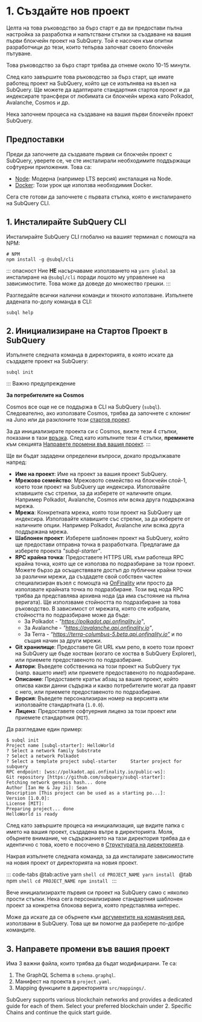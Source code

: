 # 1. Създайте нов проект

Целта на това ръководство за бърз старт е да ви предостави пълна настройка за разработка и напътствани стъпки за създаване на вашия първи блокчейн проект на SubQuery. Той е насочен към опитни разработчици до тези, които тепърва започват своето блокчейн пътуване.

Това ръководство за бърз старт трябва да отнеме около 10-15 минути.

След като завършите това ръководство за бърз старт, ще имате работещ проект на SubQuery, който ще се изпълнява на възел на SubQuery. Ще можете да адаптирате стандартния стартов проект и да индексирате трансфери от любимата си блокчейн мрежа като Polkadot, Avalanche, Cosmos и др.

Нека започнем процеса на създаване на вашия първи блокчейн проект SubQuery.

## Предпоставки

Преди да започнете да създавате първия си блокчейн проект с SubQuery, уверете се, че сте инсталирали необходимите поддържащи софтуерни приложения. Това са:

- [Node](https://nodejs.org/en/): Модерна (например LTS версия) инсталация на Node.
- [Docker](https://docker.com/): Този урок ще използва необходимия Docker.

Сега сте готови да започнете с първата стъпка, която е инсталирането на SubQuery CLI.

## 1. Инсталирайте SubQuery CLI

Инсталирайте SubQuery CLI глобално на вашият терминал с помощта на NPM:

```shell
# NPM
npm install -g @subql/cli
```

::: опасност Ние **НЕ** насърчаваме използването на `yarn global` за инсталиране на `@subql/cli` поради лошото му управление на зависимостите. Това може да доведе до множество грешки. :::

Разгледайте всички налични команди и тяхното използване. Изпълнете дадената по-долу команда в CLI:

```shell
subql help
```

## 2. Инициализиране на Стартов Проект в SubQuery

Изпълнете следната команда в директорията, в която искате да създадете проект на SubQuery:

```shell
subql init
```

::: Важно предупреждение

**За потребителите на Cosmos**

Cosmos все още не се поддържа в CLI на SubQuery (`subql`). Следователно, ако използвате Cosmos, трябва да започнете с клонинг на Juno или да разклоните този [стартов проект](https://github.com/subquery/cosmos-subql-starter).

За да инициализирате проекта си с Cosmos, вижте тези 4 стъпки, показани в тази [връзка](https://github.com/subquery/juno-subql-starter#readme). След като изпълните тези 4 стъпки, **преминете** към секцията [Направете промени във вашия проект](../quickstart/quickstart.md#_3-make-changes-to-your-project). :::

Ще ви бъдат зададени определени въпроси, докато продължавате напред:

- **Име на проект**: Име на проект за вашия проект SubQuery.
- **Мрежово семейство**: Мрежовото семейство на блокчейн слой-1, което този проект на SubQuery ще индексира. Използвайте клавишите със стрелки, за да изберете от наличните опции. Например Polkadot, Avalanche, Cosmos или всяка друга поддържана мрежа.
- **Мрежа**: Конкретната мрежа, която този проект на SubQuery ще индексира. Използвайте клавишите със стрелки, за да изберете от наличните опции. Например Polkadot, Avalanche или всяка друга поддържана мрежа.
- **Шаблонен проект**: Изберете шаблонен проект на SubQuery, който ще предостави отправна точка в разработката. Предлагаме да изберете проекта _"subql-starter"_.
- **RPC крайна точка**: Предоставете HTTPS URL към работеща RPC крайна точка, която ще се използва по подразбиране за този проект. Можете бързо да осъществявате достъп до публични крайни точки за различни мрежи, да създадете свой собствен частен специализиран възел с помощта на [OnFinality](https://app.onfinality.io) или просто да използвате крайната точка по подразбиране. Този вид нода RPC трябва да представлява архивна нода (да има състояние на пълна веригата). Ще използваме стойността по подразбиране за това ръководство. В зависимост от мрежата, която сте избрали, стойността по подразбиране може да бъде:
  - За Polkadot - _"https://polkadot.api.onfinality.io"_,
  - За Avalanche - _"https://avalanche.api.onfinality.io"_,
  - За Terra - _“https://terra-columbus-5.beta.api.onfinality.io”_ и по същия начин за други мрежи. <br/>
- **Git хранилище**: Предоставете Git URL към репо, в което този проект на SubQuery ще бъде хостван (когато се хоства в SubQuery Explorer), или приемете предоставеното по подразбиране.
- **Автори**: Въведете собственика на този проект на SubQuery тук (напр. вашето име!) или приемете предоставеното по подразбиране.
- **Описание**: Предоставете кратък абзац за вашия проект, който описва какви данни съдържа и какво потребителите могат да правят с него, или приемете предоставеното по подразбиране.
- **Версия**: Въведете персонализиран номер на версията или използвайте стандартната (`1.0.0`).
- **Лиценз**: Предоставете софтуерния лиценз за този проект или приемете стандартния (`MIT`).

Да разгледаме един пример:

```shell
$ subql init
Project name [subql-starter]: HelloWorld
? Select a network family Substrate
? Select a network Polkadot
? Select a template project subql-starter     Starter project for subquery
RPC endpoint: [wss://polkadot.api.onfinality.io/public-ws]:
Git repository [https://github.com/subquery/subql-starter]:
Fetching network genesis hash... done
Author [Ian He & Jay Ji]: Sean
Description [This project can be used as a starting po...]:
Version [1.0.0]:
License [MIT]:
Preparing project... done
HelloWorld is ready
```

След като завършите процеса на инициализация, ще видите папка с името на вашия проект, създадена вътре в директорията. Моля, обърнете внимание, че съдържанието на тази директория трябва да е идентично с това, което е посочено в [Структурата на директорията](../build/introduction.md#directory-structure).

Накрая изпълнете следната команда, за да инсталирате зависимостите на новия проект от директорията на новия проект.

::: code-tabs @tab:active yarn `shell cd PROJECT_NAME yarn install `
@tab npm `shell cd PROJECT_NAME npm install ` :::

Вече инициализирахте първия си проект на SubQuery само с няколко прости стъпки. Нека сега персонализираме стандартния шаблонен проект за конкретна блокова верига, която представлява интерес.

Може да искате да се обърнете към [аргументите на командния ред](../run_publish/references.md), използвани в SubQuery. Това ще ви помогне да разберете по-добре командите.

## 3. Направете промени във вашия проект

Има 3 важни файла, които трябва да бъдат модифицирани. Те са:

1. The GraphQL Schema в `schema.graphql`.
2. Манифест на проекта в `project.yaml`.
3. Mapping функциите в директорията `src/mappings/`.

SubQuery supports various blockchain networks and provides a dedicated guide for each of them. Select your preferred blockchain under 2. Specific Chains and continue the quick start guide.
